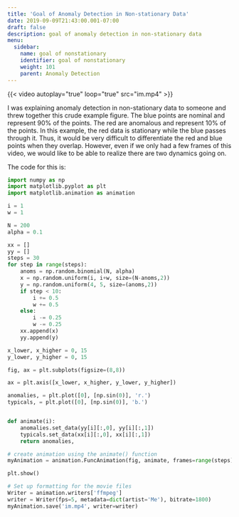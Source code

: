 ```yaml
---
title: 'Goal of Anomaly Detection in Non-stationary Data'
date: 2019-09-09T21:43:00.001-07:00
draft: false
description: goal of anomaly detection in non-stationary data
menu:
  sidebar:
    name: goal of nonstationary
    identifier: goal of nonstationary
    weight: 101
    parent: Anomaly Detection
---
```


{{< video autoplay="true" loop="true" src="im.mp4" >}}

I was explaining anomaly detection in non-stationary data to someone and threw together this crude example figure. The blue points are nominal and represent 90% of the points. The red are anomalous and represent 10% of the points. In this example, the red data is stationary while the blue passes through it. Thus, it would be very difficult to differentiate the red and blue points when they overlap. However, even if we only had a few frames of this video, we would like to be able to realize there are two dynamics going on.  

The code for this is:
```py
import numpy as np
import matplotlib.pyplot as plt
import matplotlib.animation as animation

i = 1
w = 1

N = 200
alpha = 0.1

xx = []
yy = []
steps = 30
for step in range(steps):
    anoms = np.random.binomial(N, alpha)
    x = np.random.uniform(i, i+w, size=(N-anoms,2))
    y = np.random.uniform(4, 5, size=(anoms,2))
    if step < 10:
        i += 0.5
        w += 0.5
    else:
        i -= 0.25
        w -= 0.25
    xx.append(x)
    yy.append(y)

x_lower, x_higher = 0, 15
y_lower, y_higher = 0, 15

fig, ax = plt.subplots(figsize=(8,8))

ax = plt.axis([x_lower, x_higher, y_lower, y_higher])

anomalies, = plt.plot([0], [np.sin(0)], 'r.')
typicals, = plt.plot([0], [np.sin(0)], 'b.')


def animate(i):
    anomalies.set_data(yy[i][:,0], yy[i][:,1])
    typicals.set_data(xx[i][:,0], xx[i][:,1])
    return anomalies,

# create animation using the animate() function
myAnimation = animation.FuncAnimation(fig, animate, frames=range(steps), interval=10, blit=True, repeat=True)

plt.show()

# Set up formatting for the movie files
Writer = animation.writers['ffmpeg']
writer = Writer(fps=5, metadata=dict(artist='Me'), bitrate=1800)
myAnimation.save('im.mp4', writer=writer)
```
